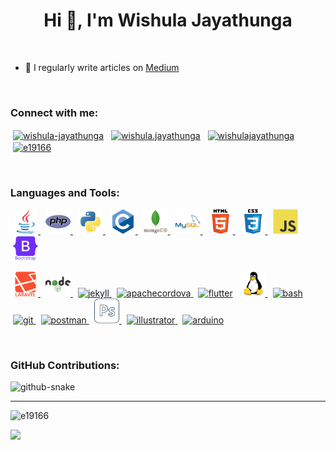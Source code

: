 <h1 align="center">Hi 👋, I'm Wishula Jayathunga</h1>

<br>

- 📝 I regularly write articles on [Medium](https://medium.com/@wishula)

<br>
<h3 align="left">Connect with me:</h3>
<p align="left">
    <a style="padding: 4px;" href="https://linkedin.com/in/wishula-jayathunga" target="blank"><img align="center"
            src="https://raw.githubusercontent.com/rahuldkjain/github-profile-readme-generator/master/src/images/icons/Social/linked-in-alt.svg"
            alt="wishula-jayathunga" height="30" width="40" /></a>
    <a style="padding: 4px;" href="https://fb.com/wishula.jayathunga" target="blank"><img align="center"
            src="https://raw.githubusercontent.com/rahuldkjain/github-profile-readme-generator/master/src/images/icons/Social/facebook.svg"
            alt="wishula.jayathunga" height="30" width="40" /></a>
    <a style="padding: 4px;" href="https://instagram.com/wishulajayathunga" target="blank"><img align="center"
            src="https://raw.githubusercontent.com/rahuldkjain/github-profile-readme-generator/master/src/images/icons/Social/instagram.svg"
            alt="wishulajayathunga" height="30" width="40" /></a>
    <a style="padding: 4px;" href="https://www.hackerrank.com/e19166" target="blank"><img align="center"
            src="https://raw.githubusercontent.com/rahuldkjain/github-profile-readme-generator/master/src/images/icons/Social/hackerrank.svg"
            alt="e19166" height="30" width="40" /></a>
</p>

<br>
<h3 align="left">Languages and Tools:</h3>

<p align="left"></p>
    <!-- Java -->
    <a style="padding: 4px;" href="https://www.java.com" target="_blank" rel="noreferrer">
        <img src="https://raw.githubusercontent.com/devicons/devicon/master/icons/java/java-original.svg" alt="java"
            width="40" height="40" /> </a>
    <!-- PHP -->
    <a style="padding: 4px;" href="https://www.php.net" target="_blank" rel="noreferrer">
        <img src="https://raw.githubusercontent.com/devicons/devicon/master/icons/php/php-original.svg" alt="php"
            width="40" height="40" /> </a>
    <!-- Python -->
    <a style="padding: 4px;" href="https://www.python.org" target="_blank" rel="noreferrer">
        <img src="https://raw.githubusercontent.com/devicons/devicon/master/icons/python/python-original.svg"
            alt="python" width="40" height="40" /> </a>
    <!-- C -->
    <a style="padding: 4px;" href="https://www.cprogramming.com/" target="_blank" rel="noreferrer">
        <img src="https://raw.githubusercontent.com/devicons/devicon/master/icons/c/c-original.svg" alt="c" width="40"
            height="40" /> </a>
    <!-- C++ -->
    <!-- MongoDB -->
    <a style="padding: 4px;" href="https://www.mongodb.com/" target="_blank" rel="noreferrer">
        <img src="https://raw.githubusercontent.com/devicons/devicon/master/icons/mongodb/mongodb-original-wordmark.svg"
            alt="mongodb" width="40" height="40" /> </a>
    <!-- MySQL -->
    <a style="padding: 4px;" href="https://www.mysql.com/" target="_blank" rel="noreferrer">
        <img src="https://raw.githubusercontent.com/devicons/devicon/master/icons/mysql/mysql-original-wordmark.svg"
            alt="mysql" width="40" height="40" /> </a>
    <!-- HTML -->
    <a style="padding: 4px;" href="https://www.w3.org/html/" target="_blank" rel="noreferrer">
        <img src="https://raw.githubusercontent.com/devicons/devicon/master/icons/html5/html5-original-wordmark.svg"
            alt="html5" width="40" height="40" /> </a>
    <!-- CSS -->
    <a style="padding: 4px;" href="https://www.w3schools.com/css/" target="_blank" rel="noreferrer">
        <img src="https://raw.githubusercontent.com/devicons/devicon/master/icons/css3/css3-original-wordmark.svg"
            alt="css3" width="40" height="40" /> </a>
    <!-- JavaScript -->
    <a style="padding: 4px;" href="https://developer.mozilla.org/en-US/docs/Web/JavaScript" target="_blank" rel="noreferrer">
        <img src="https://raw.githubusercontent.com/devicons/devicon/master/icons/javascript/javascript-original.svg"
            alt="javascript" width="40" height="40" /> </a>
    <!-- Bootstrap -->
    <a style="padding: 4px;" href="https://getbootstrap.com" target="_blank" rel="noreferrer">
        <img src="https://raw.githubusercontent.com/devicons/devicon/master/icons/bootstrap/bootstrap-plain-wordmark.svg"
            alt="bootstrap" width="40" height="40" /> </a>

</p>
<p align="left">
    <!-- Laravel -->
    <a style="padding: 4px;" href="https://laravel.com/" target="_blank" rel="noreferrer">
        <img src="https://raw.githubusercontent.com/devicons/devicon/master/icons/laravel/laravel-plain-wordmark.svg"
            alt="laravel" width="40" height="40" /> </a>
    <!-- NodeJS -->
    <a style="padding: 4px;" href="https://nodejs.org" target="_blank" rel="noreferrer">
        <img src="https://raw.githubusercontent.com/devicons/devicon/master/icons/nodejs/nodejs-original-wordmark.svg"
            alt="nodejs" width="40" height="40" /> </a>
    <!-- Jekyll -->
    <a style="padding: 4px;" href="https://jekyllrb.com/" target="_blank" rel="noreferrer">
        <img src="https://www.vectorlogo.zone/logos/jekyllrb/jekyllrb-icon.svg" alt="jekyll" width="40" height="40" />
    </a>
    <!-- Cordova -->
    <a style="padding: 4px;" href="https://cordova.apache.org/" target="_blank" rel="noreferrer">
        <img src="https://www.vectorlogo.zone/logos/apache_cordova/apache_cordova-icon.svg" alt="apachecordova"
            width="40" height="40" /> </a>
    <!-- Flutter -->
    <a style="padding: 4px;" href="https://flutter.dev" target="_blank" rel="noreferrer">
        <img src="https://www.vectorlogo.zone/logos/flutterio/flutterio-icon.svg" alt="flutter" width="40"
            height="40" /></a>
    <!-- Linux -->
    <a style="padding: 4px;" href="https://www.linux.org/" target="_blank" rel="noreferrer">
        <img src="https://raw.githubusercontent.com/devicons/devicon/master/icons/linux/linux-original.svg" alt="linux"
            width="40" height="40" /> </a>
    <!-- Bash -->
    <a style="padding: 4px;" href="https://www.gnu.org/software/bash/" target="_blank" rel="noreferrer">
        <img src="https://www.vectorlogo.zone/logos/gnu_bash/gnu_bash-icon.svg" alt="bash" width="40" height="40" />
    </a>
    <!-- Git -->
    <a style="padding: 4px;" href="https://git-scm.com/" target="_blank" rel="noreferrer">
        <img src="https://www.vectorlogo.zone/logos/git-scm/git-scm-icon.svg" alt="git" width="40" height="40" /> </a>
    <!-- Postman -->
    <a style="padding: 4px;" href="https://postman.com" target="_blank" rel="noreferrer">
        <img src="https://www.vectorlogo.zone/logos/getpostman/getpostman-icon.svg" alt="postman" width="40"
            height="40" />
    </a>
    <!-- Photoshop -->
    <a style="padding: 4px;" href="https://www.photoshop.com/en" target="_blank" rel="noreferrer">
        <img src="https://raw.githubusercontent.com/devicons/devicon/master/icons/photoshop/photoshop-line.svg"
            alt="photoshop" width="40" height="40" /> </a>
    <!-- Illustrator -->
    <a style="padding: 4px;" href="https://www.adobe.com/in/products/illustrator.html" target="_blank" rel="noreferrer">
        <img src="https://www.vectorlogo.zone/logos/adobe_illustrator/adobe_illustrator-icon.svg" alt="illustrator"
            width="40" height="40" /> </a>
    <!-- Arduino -->
    <a style="padding: 4px;" href="https://www.arduino.cc/" target="_blank" rel="noreferrer">
        <img src="https://cdn.worldvectorlogo.com/logos/arduino-1.svg" alt="arduino" width="40" height="40" /> </a>

</p>

<!-- <p>
    <img align="center"
        src="https://github-readme-stats.vercel.app/api/top-langs?username=nuwanj&show_icons=true&locale=en&layout=compact"
        alt="nuwanj" />
</p> -->

<br>
<h3 align="left">GitHub Contributions:</h3>

<picture>
  <source media="(prefers-color-scheme: dark)" srcset="./dist/github-contribution-grid-snake-dark.svg" />
  <source media="(prefers-color-scheme: light)" srcset="./dist/github-contribution-grid-snake.svg" />
  <img alt="github-snake" src="github-snake.svg" />
</picture>

<br>

<hr>
<p align="left">
    <img src="https://komarev.com/ghpvc/?username=e19166&label=Profile%20Views&color=blue&style=flat-square" alt="e19166"/>
</p>

![](https://hit.yhype.me/github/profile?user_id=11540782)
